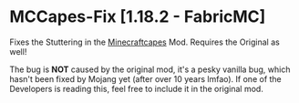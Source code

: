# MCCapes-Fix [1.18.2 - FabricMC]
Fixes the Stuttering in the [Minecraftcapes](https://minecraftcapes.net/) Mod. Requires the Original as well!

The bug is **NOT** caused by the original mod, it's a pesky vanilla bug, which hasn't been fixed by Mojang yet (after over 10 years lmfao).
If one of the Developers is reading this, feel free to include it in the original mod.
